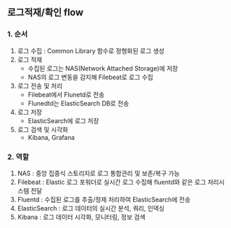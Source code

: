 ## 로그적재/확인 flow

### 1. 순서
1. 로그 수집 : Common Library 함수로 정형화된 로그 생성
2. 로그 적재 
   - 수집된 로그는 NAS(Network Attached Storage)에 저장
   - NAS의 로그 변동을 감지해 Filebeat로 로그 수집
3. 로그 전송 및 처리
   - Filebeat에서 Flunetd로 전송
   - Flunedtd는 ElasticSearch DB로 전송
4. 로그 저장
   - ElasticSearch에 로그 저장
5. 로그 검색 및 시각화
   - Kibana, Grafana

### 2. 역할
1. NAS : 중앙 집중식 스토리지로 로그 통합관리 및 보존/복구 가능
2. Filebeat : Elastic 로그 포워더로 실시간 로그 수집해 fluentd와 같은 로그 처리시스템 전달
3. Fluentd : 수집된 로그를 추출/정제 처리하여 ElasticSearch에 전송
4. ElasticSearch : 로그 데이터의 실시간 분석, 쿼리, 인덱싱
5. Kibana : 로그 데이터 시각화, 모니터링, 정보 검색
